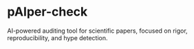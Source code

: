 # pAIper-check
AI-powered auditing tool for scientific papers, focused on rigor, reproducibility, and hype detection.
